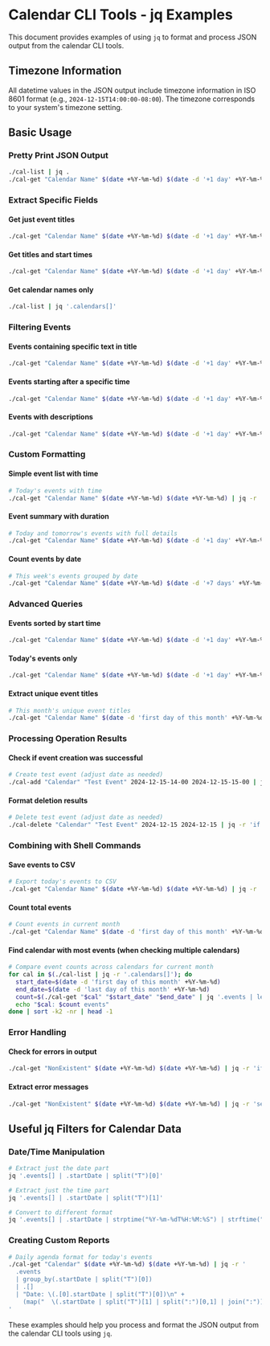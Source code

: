 # Calendar CLI Tools - jq Examples

This document provides examples of using `jq` to format and process JSON output from the calendar CLI tools.

## Timezone Information
All datetime values in the JSON output include timezone information in ISO 8601 format (e.g., `2024-12-15T14:00:00-08:00`). The timezone corresponds to your system's timezone setting.

## Basic Usage

### Pretty Print JSON Output
```bash
./cal-list | jq .
./cal-get "Calendar Name" $(date +%Y-%m-%d) $(date -d '+1 day' +%Y-%m-%d) | jq .
```

### Extract Specific Fields

#### Get just event titles
```bash
./cal-get "Calendar Name" $(date +%Y-%m-%d) $(date -d '+1 day' +%Y-%m-%d) | jq '.events[].title'
```

#### Get titles and start times
```bash
./cal-get "Calendar Name" $(date +%Y-%m-%d) $(date -d '+1 day' +%Y-%m-%d) | jq '.events[] | {title, startDate}'
```

#### Get calendar names only
```bash
./cal-list | jq '.calendars[]'
```

### Filtering Events

#### Events containing specific text in title
```bash
./cal-get "Calendar Name" $(date +%Y-%m-%d) $(date -d '+1 day' +%Y-%m-%d) | jq '.events[] | select(.title | contains("meeting"))'
```

#### Events starting after a specific time
```bash
./cal-get "Calendar Name" $(date +%Y-%m-%d) $(date -d '+1 day' +%Y-%m-%d) | jq '.events[] | select(.startDate > "'$(date +%Y-%m-%d)'T12:00:00")'
```

#### Events with descriptions
```bash
./cal-get "Calendar Name" $(date +%Y-%m-%d) $(date -d '+1 day' +%Y-%m-%d) | jq '.events[] | select(.description != "")'
```

### Custom Formatting

#### Simple event list with time
```bash
# Today's events with time
./cal-get "Calendar Name" $(date +%Y-%m-%d) $(date +%Y-%m-%d) | jq -r '.events[] | "\(.startDate | split("T")[1] | split(":")[0,1] | join(":")): \(.title)"'
```

#### Event summary with duration
```bash
# Today and tomorrow's events with full details
./cal-get "Calendar Name" $(date +%Y-%m-%d) $(date -d '+1 day' +%Y-%m-%d) | jq -r '.events[] | "\(.title) (\(.startDate | split("T")[0])) \(.startDate | split("T")[1] | split(":")[0,1] | join(":")) - \(.endDate | split("T")[1] | split(":")[0,1] | join(":"))"'
```

#### Count events by date
```bash
# This week's events grouped by date
./cal-get "Calendar Name" $(date +%Y-%m-%d) $(date -d '+7 days' +%Y-%m-%d) | jq '.events | group_by(.startDate | split("T")[0]) | map({date: .[0].startDate | split("T")[0], count: length})'
```

### Advanced Queries

#### Events sorted by start time
```bash
./cal-get "Calendar Name" $(date +%Y-%m-%d) $(date -d '+1 day' +%Y-%m-%d) | jq '.events | sort_by(.startDate)'
```

#### Today's events only
```bash
./cal-get "Calendar Name" $(date +%Y-%m-%d) $(date -d '+1 day' +%Y-%m-%d) | jq '.events[] | select(.startDate | startswith("'$(date +%Y-%m-%d)'"))'
```

#### Extract unique event titles
```bash
# This month's unique event titles
./cal-get "Calendar Name" $(date -d 'first day of this month' +%Y-%m-%d) $(date -d 'last day of this month' +%Y-%m-%d) | jq '[.events[].title] | unique'
```

### Processing Operation Results

#### Check if event creation was successful
```bash
# Create test event (adjust date as needed)
./cal-add "Calendar" "Test Event" 2024-12-15-14-00 2024-12-15-15-00 | jq -r 'if .status == "created" then "✅ Event created: \(.event.title)" else "❌ Failed to create event" end'
```

#### Format deletion results
```bash
# Delete test event (adjust date as needed)
./cal-delete "Calendar" "Test Event" 2024-12-15 2024-12-15 | jq -r 'if .eventsDeleted > 0 then "🗑️ Deleted \(.eventsDeleted) event(s): \(.eventTitle)" else "ℹ️ No events found matching: \(.eventTitle)" end'
```

### Combining with Shell Commands

#### Save events to CSV
```bash
# Export today's events to CSV
./cal-get "Calendar Name" $(date +%Y-%m-%d) $(date +%Y-%m-%d) | jq -r '.events[] | [.title, .startDate, .endDate, .description] | @csv' > events.csv
```

#### Count total events
```bash
# Count events in current month
./cal-get "Calendar Name" $(date -d 'first day of this month' +%Y-%m-%d) $(date -d 'last day of this month' +%Y-%m-%d) | jq '.events | length'
```

#### Find calendar with most events (when checking multiple calendars)
```bash
# Compare event counts across calendars for current month
for cal in $(./cal-list | jq -r '.calendars[]'); do
  start_date=$(date -d 'first day of this month' +%Y-%m-%d)
  end_date=$(date -d 'last day of this month' +%Y-%m-%d)
  count=$(./cal-get "$cal" "$start_date" "$end_date" | jq '.events | length')
  echo "$cal: $count events"
done | sort -k2 -nr | head -1
```

### Error Handling

#### Check for errors in output
```bash
./cal-get "NonExistent" $(date +%Y-%m-%d) $(date +%Y-%m-%d) | jq -r 'if .error then "Error: \(.error)" else "Success: \(.events | length) events found" end'
```

#### Extract error messages
```bash
./cal-get "NonExistent" $(date +%Y-%m-%d) $(date +%Y-%m-%d) | jq -r 'select(.error) | .error'
```

## Useful jq Filters for Calendar Data

### Date/Time Manipulation
```bash
# Extract just the date part
jq '.events[] | .startDate | split("T")[0]'

# Extract just the time part
jq '.events[] | .startDate | split("T")[1]'

# Convert to different format
jq '.events[] | .startDate | strptime("%Y-%m-%dT%H:%M:%S") | strftime("%B %d, %Y at %I:%M %p")'
```

### Creating Custom Reports
```bash
# Daily agenda format for today's events
./cal-get "Calendar" $(date +%Y-%m-%d) $(date +%Y-%m-%d) | jq -r '
  .events 
  | group_by(.startDate | split("T")[0])
  | .[]
  | "Date: \(.[0].startDate | split("T")[0])\n" + 
    (map("  \(.startDate | split("T")[1] | split(":")[0,1] | join(":")): \(.title)") | join("\n"))
'
```

These examples should help you process and format the JSON output from the calendar CLI tools using `jq`.